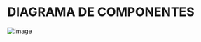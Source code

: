 # DIAGRAMA DE COMPONENTES

![image](https://github.com/RenzoAr10/DBD-KomaqService/assets/55066238/02f370bc-039e-4d05-9fd5-9445ed7ac445)
